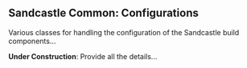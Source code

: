 ## Sandcastle Common: Configurations 
Various classes for handling the configuration of the Sandcastle build components...

**Under Construction**: Provide all the details...
